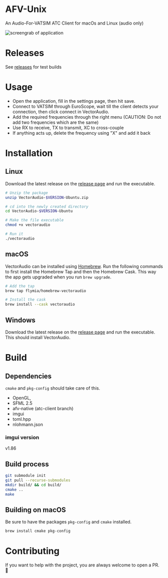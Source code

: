 # AFV-Unix
 An Audio-For-VATSIM ATC Client for macOs and Linux (audio only)

 ![screengrab of application](https://i.imgur.com/IumERC2.png)

# Releases

See [releases](https://github.com/pierr3/VectorAudio/releases) for test builds

# Usage

 - Open the application, fill in the settings page, then hit save.
 - Connect to VATSIM through EuroScope, wait till the client detects your connection, then click connect in VectorAudio.
 - Add the required frequencies through the right menu (CAUTION: Do not add two frequencies which are the same)
 - Use RX to receive, TX to transmit, XC to cross-couple
 - If anything acts up, delete the frequency using "X" and add it back

# Installation

## Linux

Download the latest release on the [release page](https://github.com/pierr3/VectorAudio/releases) and run the executable.

```sh
# Unzip the package
unzip VectorAudio-$VERSION-Ubuntu.zip

# cd into the newly created directory
cd VectorAudio-$VERSION-Ubuntu

# Make the file executable
chmod +x vectoraudio

# Run it
./vectoraudio
```
## macOS

VectorAudio can be installed using [Homebrew](https://brew.sh/index). Run the following commands to first install the Homebrew Tap and then the Homebrew Cask. This way the app gets upgraded when you run `brew upgrade`.

```sh
# Add the tap
brew tap flymia/homebrew-vectoraudio

# Install the cask
brew install --cask vectoraudio
```

## Windows

Download the latest release on the [release page](https://github.com/pierr3/VectorAudio/releases) and run the executable. This should install VectorAudio.
# Build
## Dependencies

`cmake` and `pkg-config` should take care of this.

* OpenGL,
* SFML 2.5
* afv-native (atc-client branch) 
* imgui
* toml.hpp
* nlohmann.json

### imgui version

v1.86

## Build process

```sh
git submodule init
git pull --recurse-submodules
mkdir build/ && cd build/
cmake ..
make
```

## Building on macOS

Be sure to have the packages `pkg-config` and `cmake` installed.

```sh
brew install cmake pkg-config
```

# Contributing

If you want to help with the project, you are always welcome to open a PR. 🙂